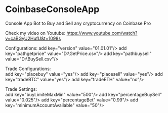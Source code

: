 # CoinbaseConsoleApp
Console App Bot to Buy and Sell any cryptocurrency on Coinbase Pro

Check my video on Youtube:
https://www.youtube.com/watch?v=caBGyU2HufU&t=1098s

Configurations:
   add key="version" value="01.01.01"/>  <!-- Code version -->
   add key="pathgetprice" value="D:\GetPrice.csv"/> <!-- market price log -->
   add key="pathbuysell" value="D:\BuySell.csv"/> <!-- buy & sell log -->

Trade Configurations:    
   add key="placebuy" value="yes"/> <!-- Place Orders to Buy-->
   add key="placesell" value="yes"/> <!-- Place Orders to Sell -->
   add key="tradeBTC" value="yes"/> <!-- Trade in BTC -->
   add key="tradeETH" value="no"/> <!-- Trade in ETH -->
    
Trade Settings:    
   add key="buyLimiteMaxMin" value="500"/> <!-- Max value to buy $/€ -->
   add key="percentageBuySell" value="0.025"/> <!-- Percentage variance to buy and sell ex: Buy a 2.5% below the value and sell 2.5% above the current value -->
   add key="percentageBet" value="0.99"/> <!-- Percentage to sell total money -->
   add key="minimumAccountAvailable" value="50"/> <!-- Minimum available in account to buy in $/€ -->
